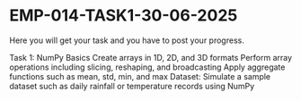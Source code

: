 # EMP-014-TASK1-30-06-2025
Here you will get your task and you have to post your progress.

Task 1: NumPy Basics
Create arrays in 1D, 2D, and 3D formats
Perform array operations including slicing, reshaping, and broadcasting
Apply aggregate functions such as mean, std, min, and max
Dataset: Simulate a sample dataset such as daily rainfall or temperature records using NumPy
